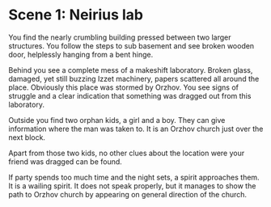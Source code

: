 # Scene 1: Neirius lab

You find the nearly crumbling building pressed between two larger structures.
You follow the steps to sub basement and see broken wooden door, helplessly
hanging from a bent hinge.

Behind you see a complete mess of a makeshift laboratory. Broken glass,
damaged, yet still buzzing Izzet machinery, papers scattered all around the
place. Obviously this place was stormed by Orzhov. You see signs of struggle
and a clear indication that something was dragged out from this laboratory.

Outside you find two orphan kids, a girl and a boy. They can give information
where the man was taken to. It is an Orzhov church just over the next block.

Apart from those two kids, no other clues about the location were your friend
was dragged can be found.

If party spends too much time and the night sets, a spirit approaches them. It
is a wailing spirit. It does not speak properly, but it manages to show the
path to Orzhov church by appearing on general direction of the church.

